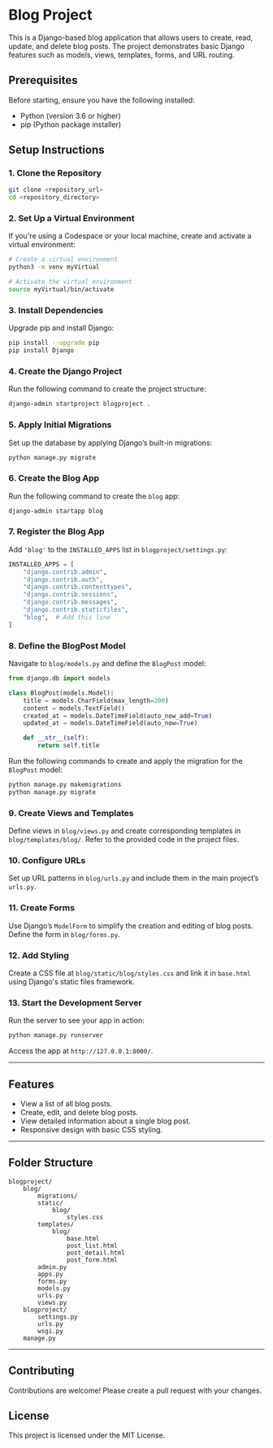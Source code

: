 
# Blog Project

This is a Django-based blog application that allows users to create, read, update, and delete blog posts. The project demonstrates basic Django features such as models, views, templates, forms, and URL routing.

## Prerequisites

Before starting, ensure you have the following installed:

- Python (version 3.6 or higher)
- pip (Python package installer)

## Setup Instructions

### 1. Clone the Repository

```bash
git clone <repository_url>
cd <repository_directory>
```

### 2. Set Up a Virtual Environment

If you're using a Codespace or your local machine, create and activate a virtual environment:

```bash
# Create a virtual environment
python3 -m venv myVirtual

# Activate the virtual environment
source myVirtual/bin/activate
```

### 3. Install Dependencies

Upgrade pip and install Django:

```bash
pip install --upgrade pip
pip install Django
```

### 4. Create the Django Project

Run the following command to create the project structure:

```bash
django-admin startproject blogproject .
```

### 5. Apply Initial Migrations

Set up the database by applying Django’s built-in migrations:

```bash
python manage.py migrate
```

### 6. Create the Blog App

Run the following command to create the `blog` app:

```bash
django-admin startapp blog
```

### 7. Register the Blog App

Add `'blog'` to the `INSTALLED_APPS` list in `blogproject/settings.py`:

```python
INSTALLED_APPS = [
    "django.contrib.admin",
    "django.contrib.auth",
    "django.contrib.contenttypes",
    "django.contrib.sessions",
    "django.contrib.messages",
    "django.contrib.staticfiles",
    "blog",  # Add this line
]
```

### 8. Define the BlogPost Model

Navigate to `blog/models.py` and define the `BlogPost` model:

```python
from django.db import models

class BlogPost(models.Model):
    title = models.CharField(max_length=200)
    content = models.TextField()
    created_at = models.DateTimeField(auto_now_add=True)
    updated_at = models.DateTimeField(auto_now=True)

    def __str__(self):
        return self.title
```

Run the following commands to create and apply the migration for the `BlogPost` model:

```bash
python manage.py makemigrations
python manage.py migrate
```

### 9. Create Views and Templates

Define views in `blog/views.py` and create corresponding templates in `blog/templates/blog/`. Refer to the provided code in the project files.

### 10. Configure URLs

Set up URL patterns in `blog/urls.py` and include them in the main project’s `urls.py`.

### 11. Create Forms

Use Django’s `ModelForm` to simplify the creation and editing of blog posts. Define the form in `blog/forms.py`.

### 12. Add Styling

Create a CSS file at `blog/static/blog/styles.css` and link it in `base.html` using Django's static files framework.

### 13. Start the Development Server

Run the server to see your app in action:

```bash
python manage.py runserver
```

Access the app at `http://127.0.0.1:8000/`.

---

## Features

- View a list of all blog posts.
- Create, edit, and delete blog posts.
- View detailed information about a single blog post.
- Responsive design with basic CSS styling.

---

## Folder Structure

```
blogproject/
    blog/
        migrations/
        static/
            blog/
                styles.css
        templates/
            blog/
                base.html
                post_list.html
                post_detail.html
                post_form.html
        admin.py
        apps.py
        forms.py
        models.py
        urls.py
        views.py
    blogproject/
        settings.py
        urls.py
        wsgi.py
    manage.py
```

---

## Contributing

Contributions are welcome! Please create a pull request with your changes.

## License

This project is licensed under the MIT License.



